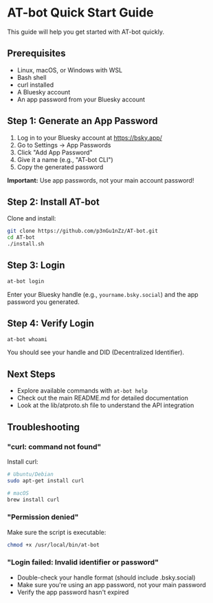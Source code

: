 # AT-bot Quick Start Guide

This guide will help you get started with AT-bot quickly.

## Prerequisites

- Linux, macOS, or Windows with WSL
- Bash shell
- curl installed
- A Bluesky account
- An app password from your Bluesky account

## Step 1: Generate an App Password

1. Log in to your Bluesky account at https://bsky.app/
2. Go to Settings → App Passwords
3. Click "Add App Password"
4. Give it a name (e.g., "AT-bot CLI")
5. Copy the generated password

**Important:** Use app passwords, not your main account password!

## Step 2: Install AT-bot

Clone and install:

```bash
git clone https://github.com/p3nGu1nZz/AT-bot.git
cd AT-bot
./install.sh
```

## Step 3: Login

```bash
at-bot login
```

Enter your Bluesky handle (e.g., `yourname.bsky.social`) and the app password you generated.

## Step 4: Verify Login

```bash
at-bot whoami
```

You should see your handle and DID (Decentralized Identifier).

## Next Steps

- Explore available commands with `at-bot help`
- Check out the main README.md for detailed documentation
- Look at the lib/atproto.sh file to understand the API integration

## Troubleshooting

### "curl: command not found"

Install curl:
```bash
# Ubuntu/Debian
sudo apt-get install curl

# macOS
brew install curl
```

### "Permission denied"

Make sure the script is executable:
```bash
chmod +x /usr/local/bin/at-bot
```

### "Login failed: Invalid identifier or password"

- Double-check your handle format (should include .bsky.social)
- Make sure you're using an app password, not your main password
- Verify the app password hasn't expired
